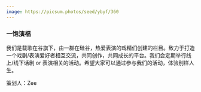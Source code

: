 ```yaml
---
image: https://picsum.photos/seed/ybyf/360
---
```

### 一饱演福

我们是载歌在谷旗下，由一群在硅谷，热爱表演的戏精们创建的栏目。致力于打造一个戏剧/表演爱好者相互交流，共同创作，共同成长的平台。我们会定期举行线上/线下话剧 or 表演相关的活动。希望大家可以通过参与我们的活动，体验别样人生。

策划人：Zee
